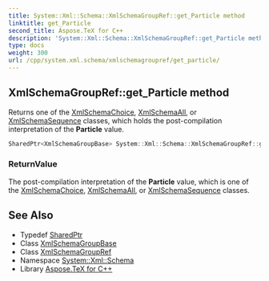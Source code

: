 ```yaml
---
title: System::Xml::Schema::XmlSchemaGroupRef::get_Particle method
linktitle: get_Particle
second_title: Aspose.TeX for C++
description: 'System::Xml::Schema::XmlSchemaGroupRef::get_Particle method. Returns one of the XmlSchemaChoice, XmlSchemaAll, or XmlSchemaSequence classes, which holds the post-compilation interpretation of the Particle value in C++.'
type: docs
weight: 300
url: /cpp/system.xml.schema/xmlschemagroupref/get_particle/
---
```

## XmlSchemaGroupRef::get_Particle method


Returns one of the [XmlSchemaChoice](../../xmlschemachoice/), [XmlSchemaAll](../../xmlschemaall/), or [XmlSchemaSequence](../../xmlschemasequence/) classes, which holds the post-compilation interpretation of the **Particle** value.

```cpp
SharedPtr<XmlSchemaGroupBase> System::Xml::Schema::XmlSchemaGroupRef::get_Particle()
```


### ReturnValue

The post-compilation interpretation of the **Particle** value, which is one of the [XmlSchemaChoice](../../xmlschemachoice/), [XmlSchemaAll](../../xmlschemaall/), or [XmlSchemaSequence](../../xmlschemasequence/) classes.

## See Also

* Typedef [SharedPtr](../../../system/sharedptr/)
* Class [XmlSchemaGroupBase](../../xmlschemagroupbase/)
* Class [XmlSchemaGroupRef](../)
* Namespace [System::Xml::Schema](../../)
* Library [Aspose.TeX for C++](../../../)
